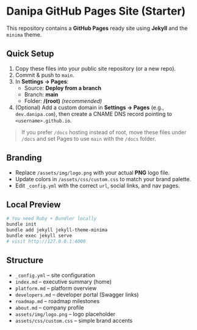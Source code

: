 
# Danipa GitHub Pages Site (Starter)

This repository contains a **GitHub Pages** ready site using **Jekyll** and the `minima` theme.

## Quick Setup
1. Copy these files into your public site repository (or a new repo).
2. Commit & push to `main`.
3. In **Settings → Pages**:
   - Source: **Deploy from a branch**
   - Branch: **main**
   - Folder: **/(root)** *(recommended)*
4. (Optional) Add a custom domain in **Settings → Pages** (e.g., `dev.danipa.com`), then create a CNAME DNS record pointing to `<username>.github.io`.

> If you prefer `/docs` hosting instead of root, move these files under `/docs` and set Pages to use `main` with the `/docs` folder.

## Branding
- Replace `/assets/img/logo.png` with your actual **PNG** logo file.
- Update colors in `/assets/css/custom.css` to match your brand palette.
- Edit `_config.yml` with the correct `url`, social links, and nav pages.

## Local Preview
```bash
# You need Ruby + Bundler locally
bundle init
bundle add jekyll jekyll-theme-minima
bundle exec jekyll serve
# visit http://127.0.0.1:4000
```

## Structure
- `_config.yml` – site configuration
- `index.md` – executive summary (home)
- `platform.md` – platform overview
- `developers.md` – developer portal (Swagger links)
- `roadmap.md` – roadmap milestones
- `about.md` – company profile
- `assets/img/logo.png` – logo placeholder
- `assets/css/custom.css` – simple brand accents
